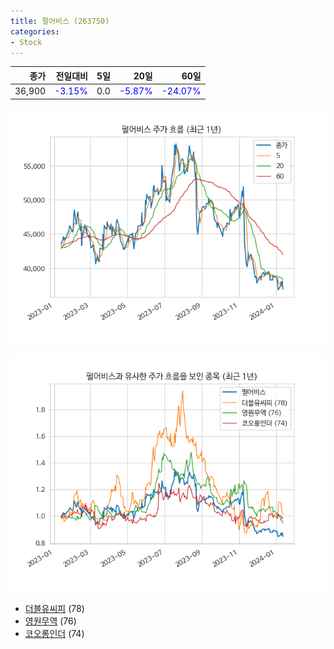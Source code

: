 ```yaml
---
title: 펄어비스 (263750)
categories:
- Stock
---
```


|종가|전일대비|5일|20일|60일|
|---:|-------:|--:|---:|---:|
|36,900|<span style="color: blue">-3.15%</span>|0.0|<span style="color: blue">-5.87%</span>|<span style="color: blue">-24.07%</span>|


<!-- more -->

![263750](/assets/images/stock/263750.png)

![263750](/assets/images/stock/263750_sim.png)

- [더블유씨피](/stock/393890/) (78)
- [영원무역](/stock/111770/) (76)
- [코오롱인더](/stock/120110/) (74)